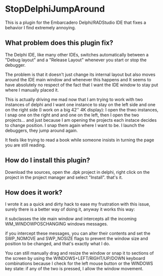 # StopDelphiJumpAround
This is a plugin for the Embarcadero Delphi/RADStudio IDE that fixes a 
behavior I find extremely annoying.

## What problem does this plugin fix?
The Delphi IDE, like many other IDEs, switches automatically between a "Debug layout"
and a "Release Layout" whenever you start or stop the debugger.

The problem is that it doesn't just change its internal layout but also moves around 
the IDE main window and whenever this happens and It seems to have absolutely no respect
of the fact that I want the IDE window to stay put where I manually placed it.

This is actually driving me mad now that I am trying to work with two instances of delphi
and I want one instance to stay on the left side and one on the right side
(I work on a big 42'' 4K display): I open the thwo instances, I snap one on the right and
and one on the left, then I open the two projects... and just because I am opening the
projects each instace decides to change position. I snap them again where I want to be.
I launch the debuggers, they jump around again.

It feels like trying to read a book while someone insists in turning the page you are
still reading.

## How do I install this plugin?
Download the sources, open the .dpk project in delphi, right click on the project in the
project manager and select "Install". that's it.

## How does it work?
I wrote it as a quick and dirty hack to ease my frustration with this issue, surely
there is a better way of doing it, anyway it works this way:

it subclasses the ide main window and intercepts all the incoming WM_WINDOWPOSCHANGING
windows messages.

if you intercept these messages, you can alter their contents and set the SWP_NOMOVE
and SWP_NOSIZE flags to prevent the window size and position to be changed, and that's
exactly what I do.

You can still manually drag and resize the window or snap it to
sections of the screen by using the WINDOWS+LEFT/RIGHT/UP/DOWN keyboard combinations
because I check for the left mouse button or the WINDOWS key state: if any of the two 
is pressed, I allow the window movement.
